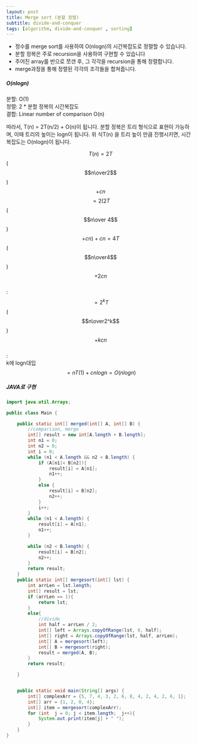 ```yaml
---
layout: post
title: Merge sort (분할 정렬)
subtitle: divide-and-conquer
tags: [algorithm, divide-and-conquer , sorting]
---
```


- 정수를 merge sort를 사용하여 O(nlogn)의 시간복잡도로 정렬할 수 있습니다.
- 분할 정복은 주로 recursion을 사용하여 구현할 수 있습니다
- 주어진 array를 반으로 쪼갠 후, 그 각각을 recursion을 통해 정렬합니다.
- merge과정을 통해 정렬된 각각의 조각들을 합쳐줍니다.

##### O(nlogn)

분할: O(1) \
정렬: 2 * 분할 정복의 시간복잡도 \
결합: Linear number of comparison O(n)

따라서, T(n) = 2T(n/2) + O(n)이 됩니다.
분할 정복은 트리 형식으로 표현이 가능하며, 이때 트리의 높이는 logn이 됩니다.
위 식T(n) 을 트리 높이 만큼 진행시키면, 시간복잡도는 O(nlogn)이 됩니다. 

$$T(n) = 2T$$ ($$n\over2$$) $$ + cn$$
$$= 2(2T$$ ($$n\over 4$$) $$ + cn) + cn = 4T$$ ($$n\over4$$) $$ + 2cn$$\
:\
$$= 2^kT$$ ($$n\over2^k$$) $$ + kcn$$\
:\
k에 logn대입\
$$= nT(1) + cnlogn = O(nlogn)$$



##### JAVA로 구현
```java
import java.util.Arrays;

public class Main {

    public static int[] merged(int[] A, int[] B) {
        //comparison, merge
        int[] result = new int[A.length + B.length];
        int n1 = 0;
        int n2 = 0;
        int i = 0;
        while (n1 < A.length && n2 < B.length) {
            if (A[n1]< B[n2]){
                result[i] = A[n1];
                n1++;
            }
            else {
                result[i] = B[n2];
                n2++;
            }
            i++;
        }
        while (n1 < A.length) {
            result[i] = A[n1];
            n1++;
        }

        while (n2 < B.length) {
            result[i] = B[n2];
            n2++;
        }
        return result;
    }
    public static int[] mergesort(int[] lst) {
        int arrLen = lst.length;
        int[] result = lst;
        if (arrLen == 1){
            return lst;
        }
        else{
            //divide
            int half = arrLen / 2;
            int[] left = Arrays.copyOfRange(lst, 0, half);
            int[] right = Arrays.copyOfRange(lst, half, arrLen);
            int[] A = mergesort(left);
            int[] B = mergesort(right);
            result = merged(A, B);
        }
        return result;

    }


    public static void main(String[] args) {
        int[] complexArr = {5, 7, 4, 3, 2, 6, 8, 4, 2, 4, 2, 6, 1};
        int[] arr = {1, 2, 0, 4};
        int[] item = mergesort(complexArr);
        for (int  j = 0; j < item.length;  j++){
            System.out.print(item[j] + " ");
        }
    }
}
```